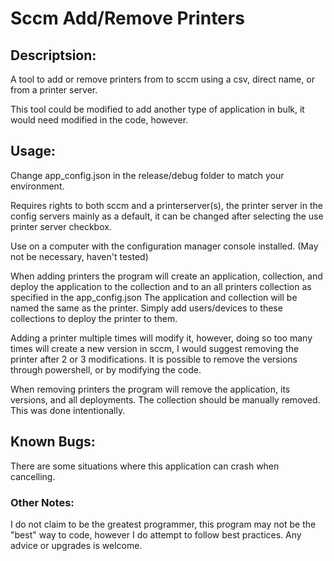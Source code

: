 <h1> Sccm Add/Remove Printers</h1>

<h2>Descriptsion:</h2>
A tool to add or remove printers from to sccm using a csv, direct name, or from a printer server.

This tool could be modified to add another type of application in bulk, it would need modified in the code, however.

<h2>Usage:</h2>
Change app_config.json in the release/debug folder to match your environment.

Requires rights to both sccm and a printerserver(s), the printer server in the config servers mainly as a default,
it can be changed after selecting the use printer server checkbox.

Use on a computer with the configuration manager console installed. (May not be necessary, haven't tested)

When adding printers the program will create an application, collection, and deploy the application to the collection and to an all printers collection as specified in the app_config.json The application and collection will be named the same as the printer. Simply add   users/devices to these collections to deploy the printer to them.

Adding a printer multiple times will modify it, however, doing so too many times will create a new version in sccm, I would suggest removing the printer after 2 or 3 modifications. It is possible to remove the versions through powershell, or by modifying the code.

When removing printers the program will remove the application, its versions, and all deployments. The collection should be manually      removed. This was done intentionally.

<h2>Known Bugs:</h2>
There are some situations where this application can crash when cancelling.

<h3>Other Notes:</h3>
I do not claim to be the greatest programmer, this program may not be the "best" way to code, however I do attempt
to follow best practices. Any advice or upgrades is welcome.
